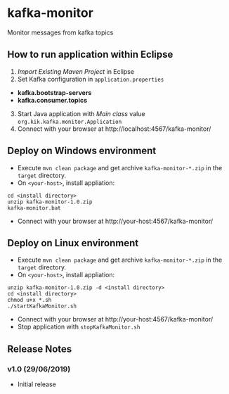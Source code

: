# kafka-monitor
Monitor messages from kafka topics

## How to run application within Eclipse

1. *Import Existing Maven Project* in Eclipse
2. Set Kafka configuration in `application.properties`
  * **kafka.bootstrap-servers**
  * **kafka.consumer.topics**
3. Start Java application with <i>Main class</i> value `org.kik.kafka.monitor.Application`
4. Connect with your browser at http://localhost:4567/kafka-monitor/

## Deploy on Windows environment

* Execute `mvn clean package` and get archive `kafka-monitor-*.zip` in the `target` directory.
* On `<your-host>`, install appliation:

``` shell
cd <install directory>
unzip kafka-monitor-1.0.zip
kafka-monitor.bat
```
* Connect with your browser at http://your-host:4567/kafka-monitor/

## Deploy on Linux environment

* Execute `mvn clean package` and get archive `kafka-monitor-*.zip` in the `target` directory.
* On `<your-host>`, install appliation:

``` shell
unzip kafka-monitor-1.0.zip -d <install directory>
cd <install directory>
chmod u+x *.sh
./startKafkaMonitor.sh
```

* Connect with your browser at http://your-host:4567/kafka-monitor/
* Stop application with `stopKafkaMonitor.sh`

## Release Notes

### v1.0 (29/06/2019)
* Initial release
